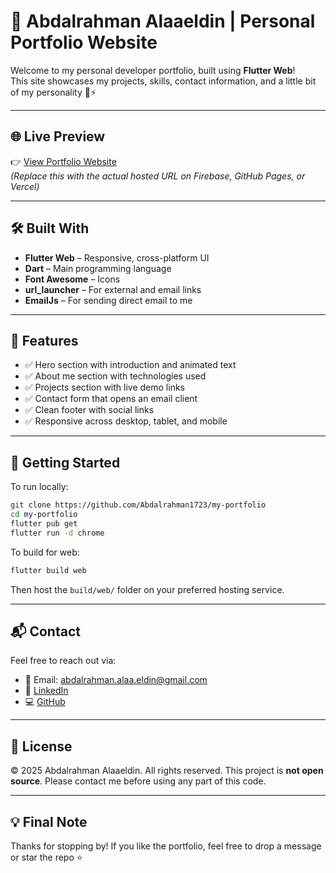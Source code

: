 # 🚀 Abdalrahman Alaaeldin | Personal Portfolio Website

Welcome to my personal developer portfolio, built using **Flutter Web**!  
This site showcases my projects, skills, contact information, and a little bit of my personality 🧠⚡

---

## 🌐 Live Preview

👉 [View Portfolio Website](https://your-deployed-link.com)  
*(Replace this with the actual hosted URL on Firebase, GitHub Pages, or Vercel)*

---

## 🛠️ Built With

- **Flutter Web** – Responsive, cross-platform UI
- **Dart** – Main programming language
- **Font Awesome** – Icons
- **url_launcher** – For external and email links
- **EmailJs** – For sending direct email to me

---

## 📸 Features

- ✅ Hero section with introduction and animated text
- ✅ About me section with technologies used
- ✅ Projects section with live demo links
- ✅ Contact form that opens an email client
- ✅ Clean footer with social links
- ✅ Responsive across desktop, tablet, and mobile

---

## 🚀 Getting Started

To run locally:

```bash
git clone https://github.com/Abdalrahman1723/my-portfolio
cd my-portfolio
flutter pub get
flutter run -d chrome
````

To build for web:

```bash
flutter build web
```

Then host the `build/web/` folder on your preferred hosting service.

---

## 📬 Contact

Feel free to reach out via:

* 📧 Email: [abdalrahman.alaa.eldin@gmail.com](mailto:abdalrahman.alaa.eldin@gmail.com)
* 💼 [LinkedIn](https://www.linkedin.com/in/abdalrahman-alaa-eldin-60736222a)
* 💻 [GitHub](https://github.com/Abdalrahman1723)

---

## 📝 License

© 2025 Abdalrahman Alaaeldin. All rights reserved.
This project is **not open source**. Please contact me before using any part of this code.

---

## 💡 Final Note

Thanks for stopping by!
If you like the portfolio, feel free to drop a message or star the repo ⭐
